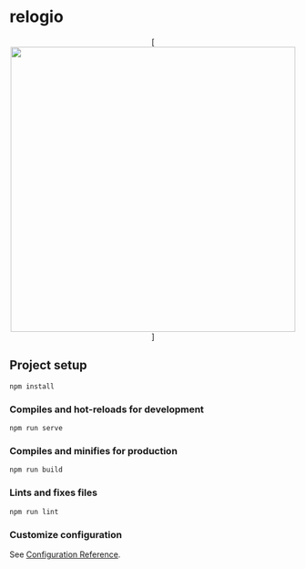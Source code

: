 # relogio

<div align="center">
[<img src="https://user-images.githubusercontent.com/123316156/239643358-4f2f02f8-64b8-46bc-9c14-46a33b52c81c.png" width="500px" />]
</div>

## Project setup
```
npm install
```

### Compiles and hot-reloads for development
```
npm run serve
```

### Compiles and minifies for production
```
npm run build
```

### Lints and fixes files
```
npm run lint
```

### Customize configuration
See [Configuration Reference](https://cli.vuejs.org/config/).
